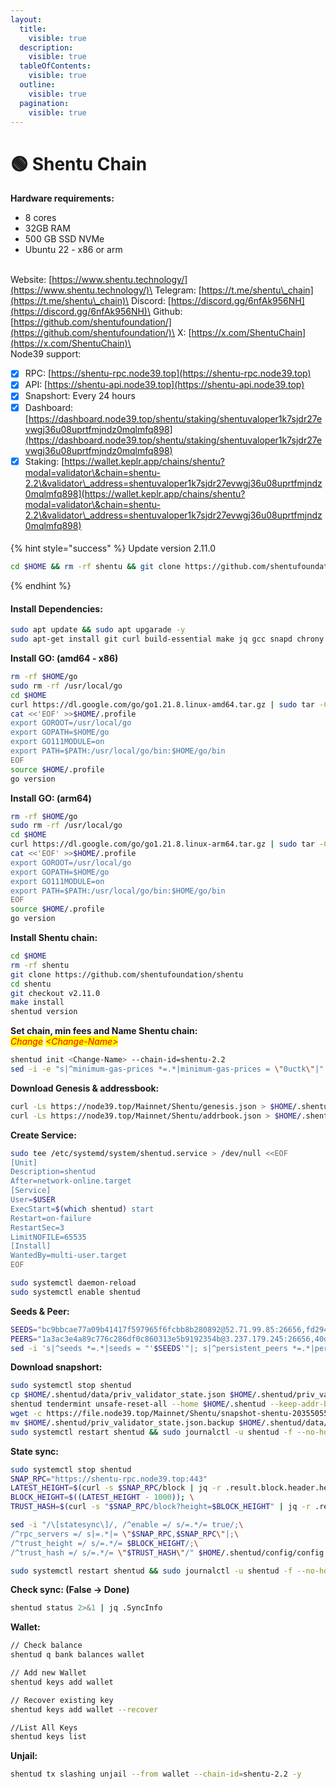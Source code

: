 ```yaml
---
layout:
  title:
    visible: true
  description:
    visible: true
  tableOfContents:
    visible: true
  outline:
    visible: true
  pagination:
    visible: true
---
```


# 🟢 Shentu Chain

**Hardware requirements:**&#x20;

* 8 cores
* 32GB RAM
* 500 GB SSD NVMe
* Ubuntu 22 - x86 or arm

\
Website: [https://www.shentu.technology/](https://www.shentu.technology/)\
Telegram: [https://t.me/shentu\_chain](https://t.me/shentu\_chain)\
Discord: [https://discord.gg/6nfAk956NH](https://discord.gg/6nfAk956NH)\
Github: [https://github.com/shentufoundation/](https://github.com/shentufoundation/)\
X: [https://x.com/ShentuChain](https://x.com/ShentuChain)\
\
Node39 support:

* [x] RPC: [https://shentu-rpc.node39.top](https://shentu-rpc.node39.top)
* [x] API: [https://shentu-api.node39.top](https://shentu-api.node39.top)
* [x] Snapshort: Every 24 hours
* [x] Dashboard: [https://dashboard.node39.top/shentu/staking/shentuvaloper1k7sjdr27evwgj36u08uprtfmjndz0mqlmfq898](https://dashboard.node39.top/shentu/staking/shentuvaloper1k7sjdr27evwgj36u08uprtfmjndz0mqlmfq898)
* [x] Staking: [https://wallet.keplr.app/chains/shentu?modal=validator\&chain=shentu-2.2\&validator\_address=shentuvaloper1k7sjdr27evwgj36u08uprtfmjndz0mqlmfq898](https://wallet.keplr.app/chains/shentu?modal=validator\&chain=shentu-2.2\&validator\_address=shentuvaloper1k7sjdr27evwgj36u08uprtfmjndz0mqlmfq898)

#### &#x20;<a href="#install-dependencies" id="install-dependencies"></a>

{% hint style="success" %}
Update version 2.11.0

```bash
cd $HOME && rm -rf shentu && git clone https://github.com/shentufoundation/shentu && cd shentu && git checkout v2.11.0 && make install && shentud version
```
{% endhint %}

#### Install Dependencies: <a href="#install-dependencies" id="install-dependencies"></a>

```bash
sudo apt update && sudo apt upgarade -y
sudo apt-get install git curl build-essential make jq gcc snapd chrony lz4 tmux unzip bc -y
```

**Install GO: (amd64 - x86)**

```bash
rm -rf $HOME/go
sudo rm -rf /usr/local/go
cd $HOME
curl https://dl.google.com/go/go1.21.8.linux-amd64.tar.gz | sudo tar -C/usr/local -zxvf -
cat <<'EOF' >>$HOME/.profile
export GOROOT=/usr/local/go
export GOPATH=$HOME/go
export GO111MODULE=on
export PATH=$PATH:/usr/local/go/bin:$HOME/go/bin
EOF
source $HOME/.profile
go version
```

**Install GO: (arm64)**

```bash
rm -rf $HOME/go
sudo rm -rf /usr/local/go
cd $HOME
curl https://dl.google.com/go/go1.21.8.linux-arm64.tar.gz | sudo tar -C/usr/local -zxvf -
cat <<'EOF' >>$HOME/.profile
export GOROOT=/usr/local/go
export GOPATH=$HOME/go
export GO111MODULE=on
export PATH=$PATH:/usr/local/go/bin:$HOME/go/bin
EOF
source $HOME/.profile
go version
```

**Install Shentu chain:**

```bash
cd $HOME
rm -rf shentu
git clone https://github.com/shentufoundation/shentu
cd shentu
git checkout v2.11.0
make install
shentud version
```

**Set chain, min fees and Name Shentu chain:**\
_<mark style="color:red;">Change</mark>_ _<mark style="color:red;">\<Change-Name></mark>_&#x20;

```bash
shentud init <Change-Name> --chain-id=shentu-2.2
sed -i -e "s|^minimum-gas-prices *=.*|minimum-gas-prices = \"0uctk\"|" $HOME/.shentud/config/app.toml
```

**Download Genesis & addressbook:**

```bash
curl -Ls https://node39.top/Mainnet/Shentu/genesis.json > $HOME/.shentud/config/genesis.json 
curl -Ls https://node39.top/Mainnet/Shentu/addrbook.json > $HOME/.shentud/config/addrbook.json
```

**Create Service:**

```bash
sudo tee /etc/systemd/system/shentud.service > /dev/null <<EOF
[Unit]
Description=shentud
After=network-online.target
[Service]
User=$USER
ExecStart=$(which shentud) start
Restart=on-failure
RestartSec=3
LimitNOFILE=65535
[Install]
WantedBy=multi-user.target
EOF

sudo systemctl daemon-reload
sudo systemctl enable shentud
```

**Seeds & Peer:**

```bash
SEEDS="bc9bbcae77a09b41417f597965f6fcbb8b280892@52.71.99.85:26656,fd2944af442b18dab4ce50d8e001816a38490d56@54.158.108.97:26656,3edd4e16b791218b623f883d04f8aa5c3ff2cca6@shentu-seed.panthea.eu:36656,258f523c96efde50d5fe0a9faeea8a3e83be22ca@seed.shentu-2.2.shentu.aviaone.com:10270,ade4d8bc8cbe014af6ebdf3cb7b1e9ad36f412c0@seeds.polkachu.com:14056"
PEERS="1a3ac3e4a89c776c286df0c860313e5b9192354b@3.237.179.245:26656,40d3832c2f6409e039c01ab9494c7d705fe54dc8@213.136.80.20:26656,f36a8abd833ba375029d219cb4f3e53f4dfe1e14@146.59.81.204:61656,b53c36775ff9bc7bfc084df1cf633bda61735297@3.72.14.179:26656,dcceb7e119765d6ff54cb16fef8d008ba9099d56@52.202.184.217:26656,be3d05b4042d3b2404926fec1d37fe42ef455f63@135.181.163.185:26656,9c0b20c318d0ee8f84475ad47afed59b24ba2ea4@95.217.193.17:26656,40d3832c2f6409e039c01ab9494c7d705fe54dc8@213.136.80.20:26656,1480912d16f26b5ea1c4fea2496da95e44cbe845@65.109.115.226:14056,0d80e7cbdffd8a1db1477805ff51a2baf6268f0d@164.90.229.157:26656,d2577e282ec623168015ed7ccf4dc33c3fb07007@44.192.97.59:26656,a617ffcbaed1e55cb512f097a606b2c4dff14136@65.21.54.44:26656,147eeac0de54a973ade15e46ca427b70d0d535b2@135.181.128.114:14056,100aee4f6928d09e3dddfd0c5028cf127509bbd9@162.55.132.48:15607,e726816f42831689eab9378d5d577f1d06d25716@169.155.47.6:26656,b212d5740b2e11e54f56b072dc13b6134650cfb5@164.152.160.117:26656,0494d17e2cbe835c7e85a073c7c4f0b6dc17d834@31.7.196.49:26656,451f7656774f02e1356eb609ed31dec1c9566751@46.4.23.225:28656,55ef5099bb61b22c97a4c95c0361b0500654cbce@69.197.6.12:26656,c88951db960e645b494acb45bd50fe97ec40657f@91.207.54.63:26656,f092c40e4e2a7ab48cfcba38ffa61b6ee04b0b83@150.136.10.254:26656,4b0301042aa41757317681f5b4980e7e24dd3120@69.197.45.10:26656,f845d2ddfc081b61ffde641d29bda04c81915ea5@44.203.246.233:26656,61f11f0dcba923ce8fd4a4b1f32a4d4a62698b87@144.76.97.251:40656,dcceb7e119765d6ff54cb16fef8d008ba9099d56@52.202.184.217:26656,35113819447f4d86b7cccd4e2c429c5c37aa89e4@51.81.49.59:14056,065f66f818c1dfd41cf6aa434c21056339b5528d@136.243.39.175:36656,62501750a5244160817a8b510d7b2ecebfd884dc@3.219.242.171:26656,ea3c94549fd01ec3b7ba17db50b98e94e2170527@69.197.54.12:26656,441b736f12d4621f325a5f5a6622681518d50e2c@38.242.208.170:26656,db927f396ebc0cef65729961c732a19821834226@69.197.44.12:26656,f97807210f9547b8a5016fb18000b46072ca5e30@135.181.113.227:2407,baa8cfcad0eff850ef4e0f159bb9b4af620ae019@202.55.85.83:26656,fe394717ce027f33ef6efddbf7cada94d2b0eb9e@3.238.157.164:26656,7f70fb892b68a0a578282683512528aa860b428d@69.197.14.8:26656,94e911d79176c2ac90ce545b212429460dd34d5e@35.74.10.164:6656,4ba3f83efc53c834ba27eb22452840ee74aecf45@85.215.105.19:15604,fe3b71b0628a9af8625ffd05abeb3bafe9d2226f@168.119.240.200:46656,1ab529c3d771d5c982f5354e6a9fdb9b19be6839@51.222.40.84:26664,4d02f9868a20b81f4271f44dfc04d0bb2b64d699@23.20.192.115:26656,6146648cd0fee9f2e90eedb255c6c315bcee041b@178.63.93.41:26656,2d4cd12b345e995177e85e90a7d35d17115849c7@85.190.254.32:26656,a4b109d0b27e917829c34d02ef17f8701e7887e0@185.147.80.82:26656,94022bb1d17695c361f50253dfb927a414653b3a@87.20.12.119:26656,c9d9bce831cf34bb3b7056463dc2c02e59a1fc3c@23.88.71.160:36656,13e5b092aa878dcc54456040e12e57521124bb5c@85.10.203.212:26656,57715cae6d2cfe621dfc501f156063cb466d4aa8@65.108.126.22:26656,bc9bbcae77a09b41417f597965f6fcbb8b280892@52.71.99.85:26656,648c22816fdd2dc41fca47bde27f74b68b2886de@95.217.35.111:28656,89757803f40da51678451735445ad40d5b15e059@169.155.169.81:26656,bc1d1645903a3ace446e1168c8efb3f634268f0e@153.139.245.108:26656,722370de4cb68e3bcc7133b50e2c0e03110026de@209.145.56.75:26656,77a8840f2209400fb83e32472e47833af8d73751@69.197.43.14:28656,2ab1b30a04a1dce6ff50cab40fc0ef690eb048ea@51.210.99.161:26956,20f0daee37280bad3befc654171a4bde0d7ecd06@44.193.197.59:26656,62c55f070a395531f1f189a30e26b08aec6246de@51.159.16.49:5000,2e7d487185c430f2e684a6035c4040c717ed0367@144.91.65.13:26686,b6d870a3925baf56a70ea4d0a6a86f71d021257c@31.220.77.51:26656,cb230cbf82f18116269a000726e9b5f47c3c049f@129.213.155.54:26656,8f91d396e3395210ef3a8394d48d1888af6d01cd@142.132.202.86:56656,c645b957be937d01f2237e68b8e89835698b1a99@185.147.80.4:26656,6aacce771b4b7cb7a2e72a1eb433587ba29f9329@136.243.174.45:30022,1fa010a89dedf7dbb91c8239a4fe00c14ffe8715@161.97.133.184:26656,70afecb1dd5c79a378a47ce8bd5197c97997280c@23.88.72.34:14031,9755cab2585a2794453a5b396ef13b893393366f@65.108.212.224:46656,7e50d68fa1c3884cdcfe680ee1012fe29dcae3b0@69.197.44.4:26656,6b4ad002b3cd0dfd5d814d09622d25719a172ac5@89.233.109.34:26656,b1b97b6c72b65a41812d1a9057b2113dc6f1cebe@3.222.215.217:26656,039c186c6f4a323a6c840f4f7c17dce8d8b4bfb0@141.94.139.219:27056,ceda6325ce9ab8ab1f2f35af4b23d73c9b6dd417@144.76.63.67:26059,4432db62fd207b1a1f876beaae7826c53ad92e2f@5.161.47.237:26656,617e462c1b6a6845146e9318a8ff9b5ee324d26b@103.160.95.238:26656,18a9e4366f40ff32077478d6b99c84d0cce15825@158.247.201.157:15200,e1b058e5cfa2b836ddaa496b10911da62dcf182e@134.65.192.150:26656,20157e5c6538f1750618972db3c0d171dae8cf8c@94.130.90.82:26656,37d26ed4d655c3bd0d29987e501b969d8d3fac61@195.201.172.9:15607,5615e99d54ec4f46d1b398fcefc6d1276416e29c@148.113.162.234:29556,17ce46252e671cc23c50248b7a69a6be5452bb7d@18.195.96.54:26656,f3500190fbd2dadbe1df11a5bcba9034bc271586@69.197.54.28:26656,3692f4a70a36353dd2f5b1f0eb7ca38d3bde8748@135.181.208.166:27656,43b923d403b569575fbee4eef1c0fb0c5d39be2f@165.232.72.33:26656,c124ce0b508e8b9ed1c5b6957f362225659b5343@169.155.168.219:26656,f8701d61f5cfb8c6ba4a9cc985f0c1079c380a39@198.244.167.22:5000,077061805d63e5382dd5f6f2e941e58ca647368f@94.250.202.43:26656,1a3ac3e4a89c776c286df0c860313e5b9192354b@3.237.179.245:26656,0019800c27866bacf7193711034e335daff7fe79@65.109.122.105:61256,4dff83b8e2170e6fd9d027e2a092d52875c6c589@69.197.23.4:26656,fd2944af442b18dab4ce50d8e001816a38490d56@54.158.108.97:26656,5b73f98db91d006f7da1db22244bc316f6b3742e@95.111.244.78:26706,bb514a32edf3987353f02608af6ffc6d0918ed01@157.230.113.147:32289,e1754812621b14c4a993dd354a85421538284da4@89.58.59.44:26656,e4023e76021877584ab466c38d6c380a1bc72983@65.109.111.29:28656,6d536d8c75f09f33ad628d0fc12a536655aadbfe@144.168.47.18:26656,35cfb70f821827044a1e86c0bc7125f3043fb5bf@5.9.145.125:15604,74ceb11da633e2526388ab363c0f7ed9ba699459@35.75.32.253:6656,9442e09afb9b2fbfdcb3a0b7ba3126f0c22edaa3@161.97.90.102:26656,6f9bbce23f674829d8a5c306f5c75c21b7fead9b@78.47.87.115:26656,1f289695a5350759c597157df430908ce4468d94@34.87.190.126:26656,6da74ceece09b2864cadc4809054d435572992c8@74.225.248.193:26656,e5265d91570e7e16061449b88885c2586d9ca1bd@23.88.69.22:28366,3b387aeb1b5b9e01d132b425b27ec66723b6e2dd@100.27.47.192:26656,9023d9a3d60f147514129aabe6f6b60cfa4ee128@194.195.213.37:26656,c69d7772b7e87ce3df72fbb37a9eaab4c5375bcf@71.236.119.108:19656,24ceea5be19c46cc1354eaaff3db09468c60e422@142.132.248.214:26656,8b54a682382d7bd02d6b11660ed4a2446ce083ac@65.108.199.79:20656,bd5c7dda3f36b385927aa3054826c85dd81b8d2e@202.61.228.242:26656,fa275f5a5c20b8359cc65fb9848cc03a598ec5b6@85.237.193.98:26656,7e1828f4f8e5e02b540794df92d8d184c144985b@3.234.223.224:26656,8ba55b4582d898c79826af821c23854f8b4ec646@207.244.245.6:36656,a605e6fa81adf6e510da9a819103e4244d97cdff@54.241.84.226:15200,bb31faf9513baad299d35f9e01a0b5c2caf5c626@3.231.58.250:26656,e94daf30e209924bbbdac9d8f1f9fb5d2eb8c01f@35.153.156.23:26656,7bc3ca3cd6d5360ad2ac59949128b7eeadd9bdac@178.63.72.80:26656,1431ea1dd3ccf9363eaca5a464c19d6dfd2696c2@49.12.102.219:26656,d107488e238cee8bab76d69a321536ba8ad6f6d7@54.145.104.169:26656,d4cbdef21bde1fde444cd31f5a2842c76268f210@94.250.203.213:26656,a074234450b43bb260d93210d6d02d99154c5c7b@139.177.199.173:26656,207c47bed435e4174844064ef3f51ca35b059de2@5.189.128.119:26656,be10213a7f4ab416377a4ae3413f50392d5e2276@159.69.171.167:26656,9abf31887c1be97cafac77c58644acbbffce0639@69.197.46.13:26656,cdbe37fc5ea42278285dceb90a4fc35e88d1bde9@47.75.91.185:28656,ba2df0fafe7f4fd3c8e7415b996c278cb36bf423@65.108.202.146:26640,042982b3aaa361ca5a73e427c2478da45870850f@116.96.47.195:26656,cc96e64aa8dce28907a551ba6ad347ae3c3ad3d7@185.162.249.161:30656"
sed -i 's|^seeds *=.*|seeds = "'$SEEDS'"|; s|^persistent_peers *=.*|persistent_peers = "'$PEERS'"|' $HOME/.shentud/config/config.toml
```

**Download snapshort:**&#x20;

```bash
sudo systemctl stop shentud 
cp $HOME/.shentud/data/priv_validator_state.json $HOME/.shentud/priv_validator_state.json.backup
shentud tendermint unsafe-reset-all --home $HOME/.shentud --keep-addr-book
wget -c https://file.node39.top/Mainnet/Shentu/snapshot-shentu-20355055.tar.lz4 | lz4 -dc - | tar -xf - -C $HOME/.shentud
mv $HOME/.shentud/priv_validator_state.json.backup $HOME/.shentud/data/priv_validator_state.json
sudo systemctl restart shentud && sudo journalctl -u shentud -f --no-hostname -o cat
```

**State sync:**

```bash
sudo systemctl stop shentud 
SNAP_RPC="https://shentu-rpc.node39.top:443"
LATEST_HEIGHT=$(curl -s $SNAP_RPC/block | jq -r .result.block.header.height); \
BLOCK_HEIGHT=$((LATEST_HEIGHT - 1000)); \
TRUST_HASH=$(curl -s "$SNAP_RPC/block?height=$BLOCK_HEIGHT" | jq -r .result.block_id.hash)

sed -i "/\[statesync\]/, /^enable =/ s/=.*/= true/;\
/^rpc_servers =/ s|=.*|= \"$SNAP_RPC,$SNAP_RPC\"|;\
/^trust_height =/ s/=.*/= $BLOCK_HEIGHT/;\
/^trust_hash =/ s/=.*/= \"$TRUST_HASH\"/" $HOME/.shentud/config/config.toml

sudo systemctl restart shentud && sudo journalctl -u shentud -f --no-hostname -o cat
```

**Check sync:  (False -> Done)**

```bash
shentud status 2>&1 | jq .SyncInfo
```

**Wallet:**

```bash
// Check balance
shentud q bank balances wallet

// Add new Wallet
shentud keys add wallet

// Recover existing key
shentud keys add wallet --recover

//List All Keys
shentud keys list
```

**Unjail:**

```bash
shentud tx slashing unjail --from wallet --chain-id=shentu-2.2 -y
```
